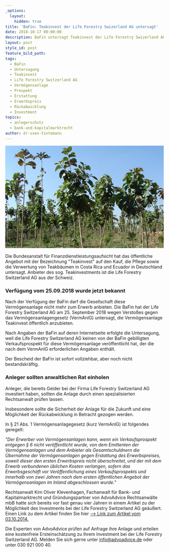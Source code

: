 ```yaml
---
_options:
  layout:
    hidden: true
title: 'BaFin: Teakinvest der Life Forestry Swizerland AG untersagt'
date: 2018-10-17 00:00:00
description: BaFin untersagt Teakinvest der Life Forestry Swizerland AG
layout: post
style_id: post
feature_bild_path:
tags:
  - BaFin
  - Untersagung
  - Teakinvest
  - Life Forestry Switzerland AG
  - Vermögensanlage
  - Prospekt
  - Erstattung
  - Erwerbspreis
  - Rückabwicklung
  - Investment
topics:
  - anlegerschutz
  - bank-und-kapitalmarktrecht
author: dr-sven-tintemann
---
```


![Teak Plantage - Foto Pixabay](/uploads/teak-plantation-289157-640.jpg "BaFin untersagt Teakinvest")

Die Bundesanstalt für Finanzdienstleistungsaufsicht hat das öffentliche Angebot mit der Bezeichnung "Teakinvest" auf den Kauf, die Pflege sowie die Verwertung von Teakbäumen in Costa Rica und Ecuador in Deutschland untersagt. Anbieter des sog. Teakinvestments ist die Life Forestry Switzerland AG aus der Schweiz.

### Verfügung vom 25.09.2018 wurde jetzt bekannt

Nach der Verfügung der BaFin darf die Gesellschaft diese Vermögensanlage nicht mehr zum Erwerb anbieten. Die BaFin hat der Life Forestry Switzerland AG am 25. September 2018 wegen Verstoßes gegen das Vermögensanlagengesetz (VermAnlG) untersagt, die Vermögensanlage Teakinvest öffentlich anzubieten.

Nach Angaben der BaFin auf deren Internetseite erfolgte die Untersagung, weil die Life Forestry Switzerland AG keinen von der BaFin gebilligten Verkaufsprospekt für diese Vermögensanlage veröffentlicht hat, der die nach dem VermAnlG erforderlichen Angaben enthält.

Der Bescheid der BaFin ist sofort vollziehbar, aber noch nicht bestandskräftig.

### Anleger sollten anwaltlichen Rat einholen

Anleger, die bereits Gelder bei der Firma Life Forestry Switzerland AG investiert haben, sollten die Anlage durch einen spezialisierten Rechtsanwalt prüfen lassen.

Insbesondere sollte die Sicherheit der Anlage für die Zukunft und eine Möglichkeit der Rückabwicklung in Betracht gezogen werden.

In § 21 Abs. 1 Vermögensanlagegesetz (kurz VermAnlG) ist folgendes geregelt:

*"Der Erwerber von Vermögensanlagen kann, wenn ein Verkaufsprospekt entgegen § 6 nicht veröffentlicht wurde, von dem Emittenten der Vermögensanlagen und dem Anbieter als Gesamtschuldnern die Übernahme der Vermögensanlagen gegen Erstattung des Erwerbspreises, soweit dieser den ersten Erwerbspreis nicht überschreitet, und der mit dem Erwerb verbundenen üblichen Kosten verlangen, sofern das Erwerbsgeschäft vor Veröffentlichung eines Verkaufsprospekts und innerhalb von zwei Jahren nach dem ersten öffentlichen Angebot der Vermögensanlagen im Inland abgeschlossen wurde."*

Rechtsanwalt Kim Oliver Klevenhagen, Fachanwalt für Bank- und Kapitalmarktrecht und Gründungspartner von AdvoAdvice Rechtsanwälte mbB hatte sich bereits vor fast genau vier Jahren in einem Artikel zu der Möglichkeit des Investments bei der Life Forestry Switzerland AG geäußert. Einen Link zu dem Artikel finden Sie hier [–&gt; Link zum Artikel vom 03.10.2014.](https://tintemann.de/baeume-als-investment.html#more-2542)

Die Experten von AdvoAdvice prüfen auf Anfrage ihre Anlage und erteilen eine kostenfreie Ersteinschätzung zu Ihrem Investment bei der Life Forestry Switzerland AG. Melden Sie sich gerne unter info@advoadvice.de oder unter 030 921 000 40.